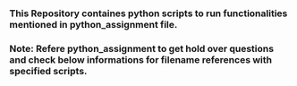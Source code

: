 ### This Repository containes python scripts to run functionalities mentioned in python_assignment file. 
### Note: Refere python_assignment to get hold over questions and check below informations for filename references with specified scripts.

